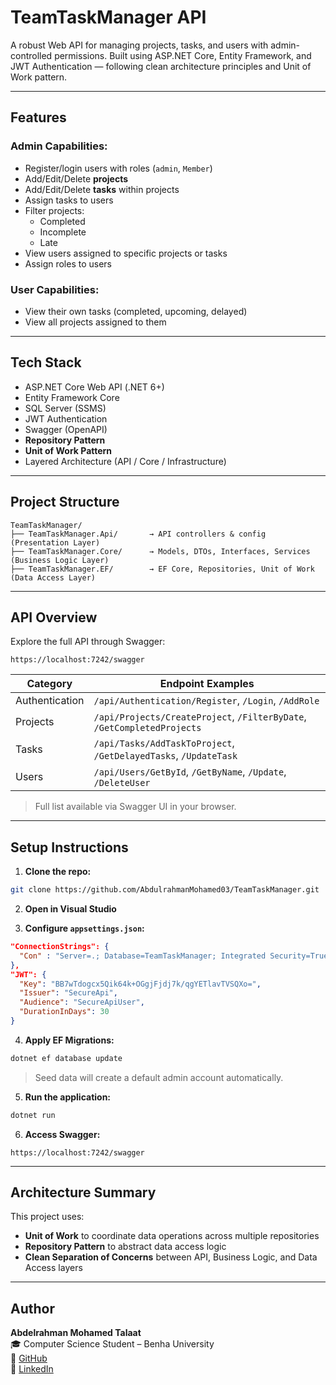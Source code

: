 # TeamTaskManager API

A robust Web API for managing projects, tasks, and users with admin-controlled permissions. Built using ASP.NET Core, Entity Framework, and JWT Authentication — following clean architecture principles and Unit of Work pattern.

---

## Features

### Admin Capabilities:
- Register/login users with roles (`admin`, `Member`)
- Add/Edit/Delete **projects**
- Add/Edit/Delete **tasks** within projects
- Assign tasks to users
- Filter projects:
  - Completed
  - Incomplete
  - Late
- View users assigned to specific projects or tasks
- Assign roles to users

### User Capabilities:
- View their own tasks (completed, upcoming, delayed)
- View all projects assigned to them

---

## Tech Stack

- ASP.NET Core Web API (.NET 6+)
- Entity Framework Core
- SQL Server (SSMS)
- JWT Authentication
- Swagger (OpenAPI)
- **Repository Pattern**
- **Unit of Work Pattern**
- Layered Architecture (API / Core / Infrastructure)

---

## Project Structure

```
TeamTaskManager/
├── TeamTaskManager.Api/       → API controllers & config (Presentation Layer)
├── TeamTaskManager.Core/      → Models, DTOs, Interfaces, Services (Business Logic Layer)
├── TeamTaskManager.EF/        → EF Core, Repositories, Unit of Work (Data Access Layer)
```

---

## API Overview

Explore the full API through Swagger:

```
https://localhost:7242/swagger
```

| Category       | Endpoint Examples                             |
|----------------|-----------------------------------------------|
| Authentication | `/api/Authentication/Register`, `/Login`, `/AddRole` |
| Projects       | `/api/Projects/CreateProject`, `/FilterByDate`, `/GetCompletedProjects` |
| Tasks          | `/api/Tasks/AddTaskToProject`, `/GetDelayedTasks`, `/UpdateTask` |
| Users          | `/api/Users/GetById`, `/GetByName`, `/Update`, `/DeleteUser` |

> Full list available via Swagger UI in your browser.

---

## Setup Instructions

1. **Clone the repo:**

```bash
git clone https://github.com/AbdulrahmanMohamed03/TeamTaskManager.git
```

2. **Open in Visual Studio**

3. **Configure `appsettings.json`:**

```json
"ConnectionStrings": {
  "Con" : "Server=.; Database=TeamTaskManager; Integrated Security=True;TrustServerCertificate=True"
},
"JWT": {
  "Key": "BB7wTdogcx5Qik64k+OGgjFjdj7k/qgYETlavTVSQXo=",
  "Issuer": "SecureApi",
  "Audience": "SecureApiUser",
  "DurationInDays": 30  
}
```

4. **Apply EF Migrations:**

```bash
dotnet ef database update
```

> Seed data will create a default admin account automatically.

5. **Run the application:**

```bash
dotnet run
```

6. **Access Swagger:**

```
https://localhost:7242/swagger
```

---

## Architecture Summary

This project uses:
- **Unit of Work** to coordinate data operations across multiple repositories
- **Repository Pattern** to abstract data access logic
- **Clean Separation of Concerns** between API, Business Logic, and Data Access layers

---

## Author

**Abdelrahman Mohamed Talaat**  
🎓 Computer Science Student – Benha University  
🔗 [GitHub](https://github.com/AbdulrahmanMohamed03)  
🔗 [LinkedIn](https://www.linkedin.com/in/abdelrahman-mohamed-8055b4253/)

